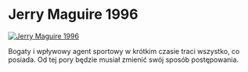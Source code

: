 Jerry Maguire 1996 
=============
[![Jerry Maguire 1996 ](http://vidos.pl/images/player.gif)](http://vidos.pl/jerry-maguire-1996)

 Bogaty i wpływowy agent sportowy w krótkim czasie traci wszystko, co posiada. Od tej pory będzie musiał zmienić swój sposób postępowania.
